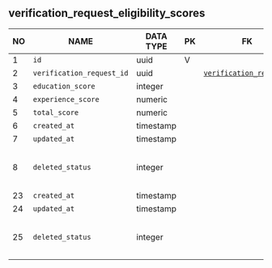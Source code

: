 verification_request_eligibility_scores
----------------------------


NO | NAME | DATA TYPE | PK | FK | DESCRIPTION  | COMMENTS          
---|------|-----------|----|----|--------------|----------
1|`id` | uuid | V |  |  | 
2|`verification_request_id` | uuid |  | [`verification_requests`](verification_requests.md) |  | 
3|`education_score` | integer |  |  |  | 
4|`experience_score` | numeric |  |  |  | 
5|`total_score` | numeric |  |  |  | 
6|`created_at` | timestamp |  |  |  | 
7|`updated_at` | timestamp |  |  |  | 
8|`deleted_status` | integer |  |  | 0 - active record, 1 - deleted record. | 
23|`created_at` | timestamp |  |  |  | 
24|`updated_at` | timestamp |  |  |  | 
25|`deleted_status` | integer |  |  | 0 - active record, 1 - deleted record. | 

